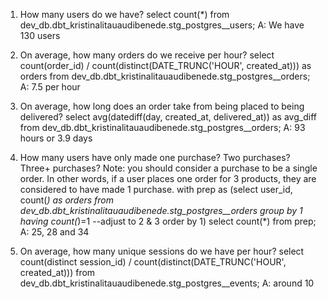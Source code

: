 1. How many users do we have?
select count(*) from dev_db.dbt_kristinalitauaudibenede.stg_postgres__users;
A: We have 130 users

2. On average, how many orders do we receive per hour?
select count(order_id) / count(distinct(DATE_TRUNC('HOUR', created_at))) as orders 
from dev_db.dbt_kristinalitauaudibenede.stg_postgres__orders; 
A: 7.5 per hour

3. On average, how long does an order take from being placed to being delivered?
select avg(datediff(day, created_at, delivered_at)) as avg_diff from dev_db.dbt_kristinalitauaudibenede.stg_postgres__orders;
A: 93 hours or 3.9 days

4. How many users have only made one purchase? Two purchases? Three+ purchases?
Note: you should consider a purchase to be a single order. In other words, if a user places one order for 3 products, they are considered to have made 1 purchase.
with prep as
(select user_id, count(*) as orders 
from dev_db.dbt_kristinalitauaudibenede.stg_postgres__orders 
group by 1
having count(*)=1 --adjust to 2 & 3
order by 1)
select count(*) from prep;
A: 25, 28 and 34

5. On average, how many unique sessions do we have per hour?
select count(distinct session_id) / count(distinct(DATE_TRUNC('HOUR', created_at))) 
from dev_db.dbt_kristinalitauaudibenede.stg_postgres__events;
A: around 10




